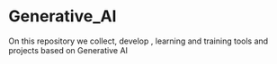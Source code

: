 # Generative_AI
On this repository we collect, develop , learning and training tools and projects based on Generative AI
